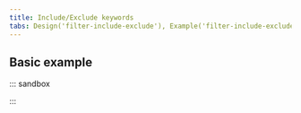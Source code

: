 ```yaml
---
title: Include/Exclude keywords
tabs: Design('filter-include-exclude'), Example('filter-include-exclude-code')
---
```


## Basic example

::: sandbox

<script lang="tsx">
import React, { useState } from 'react';
import Dropdown from '@semcore/ui/dropdown';
import { Flex } from '@semcore/ui/flex-box';
import Button from '@semcore/ui/button';
import { FilterTrigger } from '@semcore/ui/base-trigger';
import { Text } from '@semcore/ui/typography';
import Radio, { RadioGroup } from '@semcore/ui/radio';
import Textarea from '@semcore/ui/textarea';

const Demo = () => {
  const [filters, setFilters] = useState(false);
  const [visible, setVisible] = useState(false);
  const [value, setValue] = useState('');
  const [displayValue, setDisplayValue] = useState('');
  const clearAll = () => setFilters(false);
  const applyFilters = () => {
    const countLine = value.match(/\n/g) || [];
    setDisplayValue(String(countLine.length || (value && 1)));
    setFilters(Boolean(countLine || value));
  };

  return (
    <Dropdown visible={visible} onVisibleChange={setVisible}>
      <Dropdown.Trigger
        placeholder='Exclude keywords'
        empty={!filters}
        onClear={clearAll}
        tag={FilterTrigger}
      >
        {`Exclude: ${displayValue} keywords`}
      </Dropdown.Trigger>
      <Dropdown.Popper
        w={325}
        p='8px 8px 16px'
        role='dialog'
        aria-label='List of excluded keywords'
        aria-modal='false'
      >
        <Text tag='label' htmlFor='textarea' size={200} color='gray20'>
          Enter keywords separated by commas or one per line. For exact matches, enter your keyword
          with square brackets around it.
        </Text>
        <RadioGroup my={4} defaultValue='1'>
          <Radio>
            <Radio.Value value='1' />
            <Radio.Text>All keywords</Radio.Text>
          </Radio>
          <Radio ml={6}>
            <Radio.Value value='2' />
            <Radio.Text>Any keywords</Radio.Text>
          </Radio>
        </RadioGroup>
        <Textarea value={value} onChange={setValue} h={132} id='textarea' />
        <Flex mt={5}>
          <Button use='primary' theme='info' onClick={applyFilters}>
            Apply
          </Button>
          <Button ml={2} onClick={clearAll}>
            Clear all
          </Button>
        </Flex>
      </Dropdown.Popper>
    </Dropdown>
  );
};
</script>

:::
